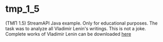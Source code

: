 # tmp_1_5
(ТМП 1.5) StreamAPI Java example. Only for educational purposes. The task was to analyze all Vladimir Lenin's writings. This is not a joke.
Complete works of Vladimir Lenin can be downloaded
[here](https://docviewer.yandex.ru/view/1130000039818854/?*=QI%2FDOfg90XPIypvO9xthCh26ent7InVybCI6InlhLWRpc2stcHVibGljOi8vaC9maktKK2xWK09zT3B0L1BTcXphTnc3VVllSjRHTHVIdngxcGRnYWdqekUyN0N6clVpdnRoQmJabzEyTW9GUHRGUDZnd2JqdnRhYWZUcHRjdWE0U0E9PTov0JvQsNCx0YsvbGVuaW4uemlwIiwidGl0bGUiOiJsZW5pbi56aXAiLCJub2lmcmFtZSI6ZmFsc2UsInVpZCI6IjExMzAwMDAwMzk4MTg4NTQiLCJ0cyI6MTYxOTg4NzQ2NTgyNiwieXUiOiI1NTczODgzNDUxNTg3ODM1ODA4In0%3D)
